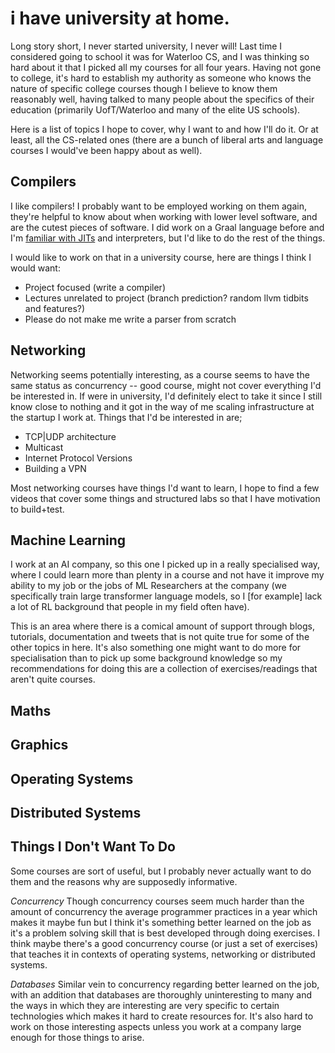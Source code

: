 # i have university at home.

Long story short, I never started university, I never will! Last time I considered going to school it was for Waterloo CS, and I was thinking so hard about it that I picked all my courses for all four years. Having not gone to college, it's hard to establish my authority as someone who knows the nature of specific college courses though I believe to know them reasonably well, having talked to many people about the specifics of their education (primarily UofT/Waterloo and many of the elite US schools).

Here is a list of topics I hope to cover, why I want to and how I'll do it. Or at least, all the CS-related ones (there are a bunch of liberal arts and language courses I would've been happy about as well).

## Compilers

I like compilers! I probably want to be employed working on them again, they're helpful to know about when working with lower level software, and are the cutest pieces of software. I did work on a Graal language before and I'm [familiar with JITs](https://kipp.ly/blog/jits-impls/) and interpreters, but I'd like to do the rest of the things.

I would like to work on that in a university course, here are things I think I would want:

- Project focused (write a compiler)
- Lectures unrelated to project (branch prediction? random llvm tidbits and features?)
- Please do not make me write a parser from scratch

## Networking

Networking seems potentially interesting, as a course seems to have the same status as concurrency -- good course, might not cover everything I'd be interested in. If were in university, I'd definitely elect to take it since I still know close to nothing and it got in the way of me scaling infrastructure at the startup I work at. Things that I'd be interested in are;

- TCP|UDP architecture
- Multicast
- Internet Protocol Versions
- Building a VPN

Most networking courses have things I'd want to learn, I hope to find a few videos that cover some things and structured labs so that I have motivation to build+test.

## Machine Learning

I work at an AI company, so this one I picked up in a really specialised way, where I could learn more than plenty in a course and not have it improve my ability to my job or the jobs of ML Researchers at the company (we specifically train large transformer language models, so I [for example] lack a lot of RL background that people in my field often have).

This is an area where there is a comical amount of support through blogs, tutorials, documentation and tweets that is not quite true for some of the other topics in here. It's also something one might want to do more for specialisation than to pick up some background knowledge so my recommendations for doing this are a collection of exercises/readings that aren't quite courses.

## Maths

## Graphics

## Operating Systems

## Distributed Systems

## Things I Don't Want To Do

Some courses are sort of useful, but I probably never actually want to do them and the reasons why are supposedly informative.

_Concurrency_
Though concurrency courses seem much harder than the amount of concurrency the average programmer practices in a year which makes it maybe fun but I think it's something better learned on the job as it's a problem solving skill that is best developed through doing exercises. I think maybe there's a good concurrency course (or just a set of exercises) that teaches it in contexts of operating systems, networking or distributed systems.

_Databases_
Similar vein to concurrency regarding better learned on the job, with an addition that databases are thoroughly uninteresting to many and the ways in which they are interesting are very specific to certain technologies which makes it hard to create resources for. It's also hard to work on those interesting aspects unless you work at a company large enough for those things to arise.

